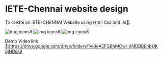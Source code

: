 # IETE-Chennai website design
To create an IETE-CHENNAI Website using Html Css and Js🚀.


![img icons8](https://github.com/Divraj-7/IETE-Chennai/assets/138122681/8d7c49c8-1735-4453-88da-5af513532111)
![img icons8](https://github.com/Divraj-7/IETE-Chennai/assets/138122681/4af87249-a500-498b-ab59-28f6ec3309cd)
![img icons8](https://github.com/Divraj-7/IETE-Chennai/assets/138122681/e5ccf5d1-45b5-4895-908a-6b68e21e289b)


Demo Video link 🔗:https://drive.google.com/drive/folders/1vl0eAEFQBhMCwi_dMDBBEnbUKSjHRss9
